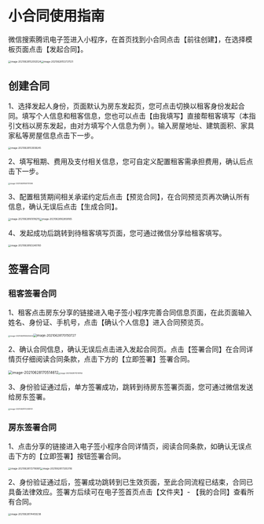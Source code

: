 # 小合同使用指南

微信搜索腾讯电子签进入小程序，在首页找到小合同点击【前往创建】，在选择模板页面点击【发起合同】。

<img src="https://main.qcloudimg.com/raw/5286493258a10a230739e4189bc27012.png" alt="image-20210628152002524" style="zoom:33%;" /><img src="https://main.qcloudimg.com/raw/619161938417bcd548eccb607f3dce37.png" alt="image-20210628153737531" style="zoom:33%;" />

## 创建合同

1、选择发起人身份，页面默认为房东发起页，您可点击切换以租客身份发起合同。填写个人信息和租客信息，您也可以点击【由我填写】直接帮租客填写（本指引文档以房东发起，由对方填写个人信息为例 ）。输入房屋地址、建筑面积、家具家私等房屋信息点击下一步。

<img src="https://main.qcloudimg.com/raw/4eb02cfc62dee9156954d9e9618152da.png" alt="image-20210628153938245" style="zoom:33%;" />

2、填写租期、费用及支付相关信息，您可自定义配置租客需承担费用，确认后点击下一步。

<img src="https://main.qcloudimg.com/raw/037ec16865b68c8fdb7eb5f6615a4fd8.png" alt="image-20210628160731096" style="zoom:25%;" />

3、配置租赁期间相关承诺约定后点击【预览合同】，在合同预览页再次确认所有信息，确认无误后点击【生成合同】。

<img src="https://main.qcloudimg.com/raw/5245f8c5de8331f43ba25552a0468f12.png" alt="image-20210628161018215" style="zoom:33%;" /><img src="https://main.qcloudimg.com/raw/314d15abfe577c7c05596e1922aed132.png" alt="image-20210628162858165" style="zoom:33%;" />

4、发起成功后跳转到待租客填写页面，您可通过微信分享给租客填写。

<img src="https://main.qcloudimg.com/raw/45d1e95a7ea531ff649407e2ff633ecf.png" alt="image-20210628163240760" style="zoom:33%;" />

## 签署合同

### 租客签署合同

1、租客点击房东分享的链接进入电子签小程序完善合同信息页面，在此页面输入姓名、身份证、手机号，点击【确认个人信息】进入合同预览页。

<img src="https://main.qcloudimg.com/raw/2b9b4f5bea9ae254b941cf8a8bcdd9fb.png" alt="image-20210628165025402" style="zoom:25%;" /><img src="https://main.qcloudimg.com/raw/5da50e7715251fe5d3ec981740933d05.png" alt="image-20210628170150727" style="zoom:44%;" />



2、确认合同信息，确认无误后点击进入发起合同页。点击【签署合同】在合同详情页仔细阅读合同条款，点击下方的【立即签署】签署合同。

<img src="https://main.qcloudimg.com/raw/2ea9d0602082178cba9b5213031f201b.png" alt="image-20210628170514612" style="zoom:52%;" /><img src="https://main.qcloudimg.com/raw/6e71ecd3099cdfed3fd6945bfb794273.png" alt="image-20210628171219764" style="zoom:25%;" />

3、身份验证通过后，单方签署成功，跳转到待房东签署页面，您可通过微信发送给房东签署。

<img src="https://main.qcloudimg.com/raw/faa9fc5c1f52bc86065ed781f05b4391.png" alt="image-20210628172338741" style="zoom:25%;" />

### 房东签署合同

1、点击分享的链接进入电子签小程序合同详情页，阅读合同条款，如确认无误点击下方的【立即签署】按钮签署合同。

<img src="https://main.qcloudimg.com/raw/69f84f6a633f6457d19d63ea76f31135.png" alt="image-20210628172718997" style="zoom:33%;" /><img src="https://main.qcloudimg.com/raw/fe34069665941032f5d795013291ad37.png" alt="image-20210628173353116" style="zoom:33%;" />

2、身份验证通过后，签署成功跳转到已生效页面，至此合同流程已结束，合同已具备法律效应。签署方后续可在电子签首页点击【文件夹】- 【我的合同】查看所有合同。

<img src="https://main.qcloudimg.com/raw/d2d4f067dbc578a682712659d7fdf72e.png" alt="image-20210628174459238" style="zoom:33%;" />
